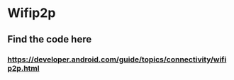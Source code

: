 # Wifip2p
## Find the code here
### https://developer.android.com/guide/topics/connectivity/wifip2p.html
